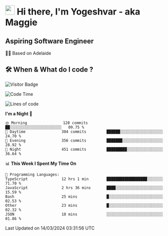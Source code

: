 <h1><img src="https://emojis.slackmojis.com/emojis/images/1531849430/4246/blob-sunglasses.gif?1531849430" width="30"/> Hi there, I'm Yogeshvar - aka Maggie</h1>

## Aspiring Software Engineer
🏂🏻  Based on Adelaide 

## 🛠 When & What do I code ?  

![Visitor Badge](https://visitor-badge.feriirawann.repl.co?username=yogeshvar&repo=yogeshvar&label=Visitors&style=plastic&color=%23457BFF&contentType=svg)

<!--START_SECTION:waka-->
![Code Time](http://img.shields.io/badge/Code%20Time-2%2C749%20hrs%2049%20mins-blue)

![Lines of code](https://img.shields.io/badge/From%20Hello%20World%20I%27ve%20Written-4.1%20million%20lines%20of%20code-blue)

**I'm a Night 🦉** 

```text
🌞 Morning                120 commits         ██░░░░░░░░░░░░░░░░░░░░░░░   09.75 % 
🌆 Daytime                304 commits         ██████░░░░░░░░░░░░░░░░░░░   24.70 % 
🌃 Evening                356 commits         ███████░░░░░░░░░░░░░░░░░░   28.92 % 
🌙 Night                  451 commits         █████████░░░░░░░░░░░░░░░░   36.64 % 
```


📊 **This Week I Spent My Time On** 

```text
💬 Programming Languages: 
TypeScript               12 hrs 1 min        ██████████████████░░░░░░░   71.70 % 
JavaScript               2 hrs 36 mins       ████░░░░░░░░░░░░░░░░░░░░░   15.59 % 
Bash                     25 mins             █░░░░░░░░░░░░░░░░░░░░░░░░   02.53 % 
Other                    23 mins             █░░░░░░░░░░░░░░░░░░░░░░░░   02.32 % 
JSON                     18 mins             ░░░░░░░░░░░░░░░░░░░░░░░░░   01.86 % 
```


 Last Updated on 14/03/2024 03:31:56 UTC
<!--END_SECTION:waka-->
